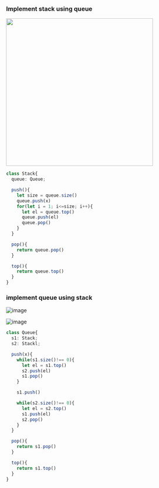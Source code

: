 ### Implement stack using queue

<img src="https://github.com/user-attachments/assets/5d3eb763-4e6f-4597-a2ed-a9abd99d3f51" width=400 />

```ts
class Stack{
  queue: Queue;

  push(){
    let size = queue.size()
    queue.push(x)
    for(let i = 1; i<=size; i++){
      let el = queue.top()
      queue.push(el)
      queue.pop()
    }
  }

  pop(){
    return queue.pop()
  }

  top(){
    return queue.top()
  }
}
```

### implement queue using stack 

![image](https://github.com/user-attachments/assets/a6a01379-3dcb-4c4e-9def-f9aeebb32d8c)

![image](https://github.com/user-attachments/assets/2e66695a-081f-4960-b54e-19290730e5b5)



```ts
class Queue{
  s1: Stack;
  s2: Stackl;

  push(x){
    while(s1.size()!== 0){
      let el = s1.top()
      s2.push(el)
      s1.pop()
    }

    s1.push()

    while(s2.size()!== 0){
      let el = s2.top()
      s1.push(el)
      s2.pop()
    }
  }

  pop(){
    return s1.pop()
  }

  top(){
    return s1.top()
  }
}
```


